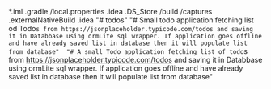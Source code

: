 *.iml
.gradle
/local.properties
.idea
.DS_Store
/build
/captures
.externalNativeBuild
.idea
"# todos" 
"# Small todo application fetching list od Todo`s from https://jsonplaceholder.typicode.com/todos and saving it in Databbase using ormLite sql wrapper. If application goes offline and have already saved list in database then it will populate list from database" 
"# A small Todo application fetching list of todo`s from https://jsonplaceholder.typicode.com/todos and saving it in Databbase using ormLite sql wrapper. If application goes offline and have already saved list in database then it will populate list from database" 
